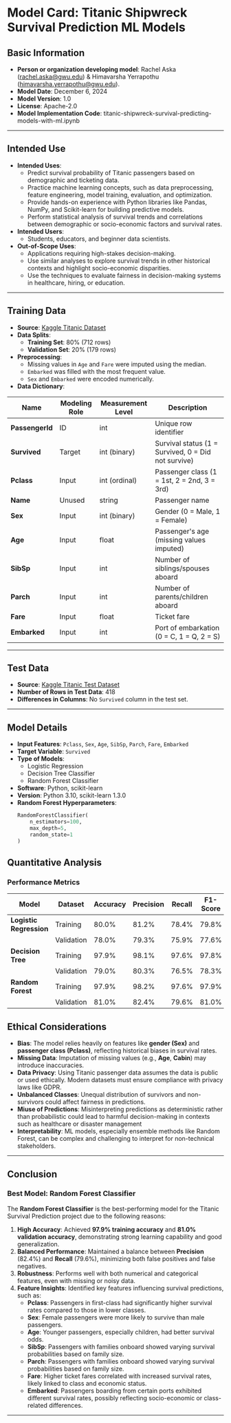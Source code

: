 # **Model Card: Titanic Shipwreck Survival Prediction ML Models**
## **Basic Information**
- **Person or organization developing model**: Rachel Aska (rachel.aska@gwu.edu) & Himavarsha Yerrapothu (himavarsha.yerrapothu@gwu.edu).
- **Model Date**: December 6, 2024
- **Model Version**: 1.0
- **License**: Apache-2.0 
- **Model Implementation Code**: titanic-shipwreck-survival-predicting-models-with-ml.ipynb

---
## **Intended Use**
- **Intended Uses**: 
  - Predict survival probability of Titanic passengers based on demographic and ticketing data.
  - Practice machine learning concepts, such as data preprocessing, feature engineering, model training, evaluation, and optimization.
  - Provide hands-on experience with Python libraries like Pandas, NumPy, and Scikit-learn for building predictive models.
  - Perform statistical analysis of survival trends and correlations between demographic or socio-economic factors and survival rates.
- **Intended Users**:
  - Students, educators, and beginner data scientists.
- **Out-of-Scope Uses**:
  - Applications requiring high-stakes decision-making.
  - Use similar analyses to explore survival trends in other historical contexts and highlight socio-economic disparities.
  - Use the techniques to evaluate fairness in decision-making systems in healthcare, hiring, or education.
---


## **Training Data**
- **Source**: [Kaggle Titanic Dataset](https://www.kaggle.com/c/titanic/data)
- **Data Splits**:
  - **Training Set**: 80% (712 rows)
  - **Validation Set**: 20% (179 rows)
- **Preprocessing**:
  - Missing values in `Age` and `Fare` were imputed using the median.
  - `Embarked` was filled with the most frequent value.
  - `Sex` and `Embarked` were encoded numerically.
- **Data Dictionary**:

| Name            | Modeling Role | Measurement Level | Description                                        |
|-----------------|---------------|-------------------|-----------------------------------------------     |
| **PassengerId** | ID            | int               | Unique row identifier                              |
| **Survived**    | Target        | int (binary)      | Survival status (1 = Survived, 0 = Did not survive)|
| **Pclass**      | Input         | int (ordinal)     | Passenger class (1 = 1st, 2 = 2nd, 3 = 3rd)        |
| **Name**        | Unused        | string            | Passenger name                                     |
| **Sex**         | Input         | int (binary)      | Gender (0 = Male, 1 = Female)                      |
| **Age**         | Input         | float             | Passenger's age (missing values imputed)           |
| **SibSp**       | Input         | int               | Number of siblings/spouses aboard                  |
| **Parch**       | Input         | int               | Number of parents/children aboard                  |
| **Fare**        | Input         | float             | Ticket fare                                        |
| **Embarked**    | Input         | int               | Port of embarkation (0 = C, 1 = Q, 2 = S)          |

---

## **Test Data**
- **Source**: [Kaggle Titanic Test Dataset](https://www.kaggle.com/c/titanic/data)
- **Number of Rows in Test Data**: 418
- **Differences in Columns**: No `Survived` column in the test set.

---

## **Model Details**
- **Input Features**: `Pclass`, `Sex`, `Age`, `SibSp`, `Parch`, `Fare`, `Embarked`
- **Target Variable**: `Survived`
- **Type of Models**: 
  - Logistic Regression
  - Decision Tree Classifier
  - Random Forest Classifier
- **Software**: Python, scikit-learn
- **Version**: Python 3.10, scikit-learn 1.3.0
- **Random Forest Hyperparameters**:
  ```python
  RandomForestClassifier(
      n_estimators=100,
      max_depth=5,
      random_state=1
  )


## **Quantitative Analysis**

### **Performance Metrics**

| Model                  | Dataset       | Accuracy | Precision | Recall | F1-Score |
|------------------------|---------------|----------|-----------|--------|----------|
| **Logistic Regression**| Training      | 80.0%    | 81.2%     | 78.4%  | 79.8%    |
|                        | Validation    | 78.0%    | 79.3%     | 75.9%  | 77.6%    |
| **Decision Tree**      | Training      | 97.9%    | 98.1%     | 97.6%  | 97.8%    |
|                        | Validation    | 79.0%    | 80.3%     | 76.5%  | 78.3%    |
| **Random Forest**      | Training      | 97.9%    | 98.2%     | 97.6%  | 97.9%    |
|                        | Validation    | 81.0%    | 82.4%     | 79.6%  | 81.0%    |

## **Ethical Considerations**

- **Bias**: The model relies heavily on features like **gender (Sex)** and **passenger class (Pclass)**, reflecting historical biases in survival rates.
- **Missing Data**: Imputation of missing values (e.g., **Age**, **Cabin**) may introduce inaccuracies.
- **Data Privacy**: Using Titanic passenger data assumes the data is public or used ethically. Modern datasets must ensure compliance with privacy laws like GDPR.
- **Unbalanced Classes**: Unequal distribution of survivors and non-survivors could affect fairness in predictions.
- **Miuse of Predictions**: Misinterpreting predictions as deterministic rather than probabilistic could lead to harmful decision-making in contexts such as healthcare or disaster management
- **Interpretability**: ML models, especially ensemble methods like Random Forest, can be complex and challenging to interpret for non-technical stakeholders.

---

## **Conclusion**

### **Best Model: Random Forest Classifier**

The **Random Forest Classifier** is the best-performing model for the Titanic Survival Prediction project due to the following reasons:

1. **High Accuracy**: Achieved **97.9% training accuracy** and **81.0% validation accuracy**, demonstrating strong learning capability and good generalization.
2. **Balanced Performance**: Maintained a balance between **Precision** (82.4%) and **Recall** (79.6%), minimizing both false positives and false negatives.
3. **Robustness**: Performs well with both numerical and categorical features, even with missing or noisy data.
4. **Feature Insights**: Identified key features influencing survival predictions, such as:
   - **Pclass**: Passengers in first-class had significantly higher survival rates compared to those in lower classes.
   - **Sex**: Female passengers were more likely to survive than male passengers.
   - **Age**: Younger passengers, especially children, had better survival odds.
   - **SibSp**: Passengers with families onboard showed varying survival probabilities based on family size.
   - **Parch**: Passengers with families onboard showed varying survival probabilities based on family size.
   - **Fare**: Higher ticket fares correlated with increased survival rates, likely linked to class and economic status.
   - **Embarked**: Passengers boarding from certain ports exhibited different survival rates, possibly reflecting socio-economic or class-related differences.
     
---

